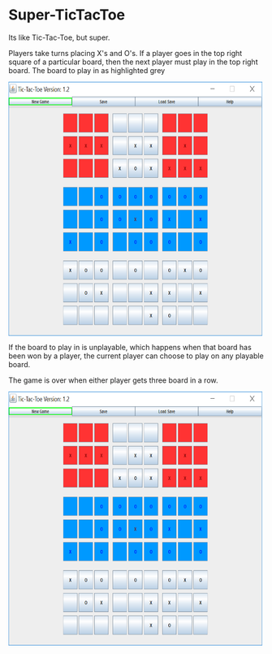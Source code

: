 # Super-TicTacToe
Its like Tic-Tac-Toe, but super.

Players take turns placing X's and O's.
If a player goes in the top right square of a particular board, then the next player must play in the top right board.
The board to play in as highlighted grey

<img src="https://github.com/TKosa/Super-TicTacToe/blob/master/screenshot2.png" width="500" height="500" style="vertical-align:middle">

If the board to play in is unplayable, which happens when that board has been won by a player, the current player can choose to play on any playable board.

The game is over when either player gets three board in a row.

<img src="https://github.com/TKosa/Super-TicTacToe/blob/master/screenshot2.png" width="500" height="500" style="vertical-align:middle">
